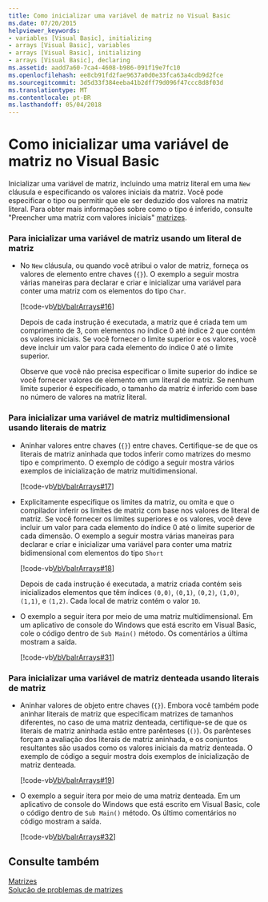 ```yaml
---
title: Como inicializar uma variável de matriz no Visual Basic
ms.date: 07/20/2015
helpviewer_keywords:
- variables [Visual Basic], initializing
- arrays [Visual Basic], variables
- arrays [Visual Basic], initializing
- arrays [Visual Basic], declaring
ms.assetid: aadd7a60-7ca4-4608-b986-091f19e7fc10
ms.openlocfilehash: ee8cb91fd2fae9637a0d0e33fca63a4cdb9d2fce
ms.sourcegitcommit: 3d5d33f384eeba41b2dff79d096f47ccc8d8f03d
ms.translationtype: MT
ms.contentlocale: pt-BR
ms.lasthandoff: 05/04/2018
---
```

# <a name="how-to-initialize-an-array-variable-in-visual-basic"></a>Como inicializar uma variável de matriz no Visual Basic
Inicializar uma variável de matriz, incluindo uma matriz literal em uma `New` cláusula e especificando os valores iniciais da matriz. Você pode especificar o tipo ou permitir que ele ser deduzido dos valores na matriz literal. Para obter mais informações sobre como o tipo é inferido, consulte "Preencher uma matriz com valores iniciais" [matrizes](../../../../visual-basic/programming-guide/language-features/arrays/index.md).  
  
### <a name="to-initialize-an-array-variable-by-using-an-array-literal"></a>Para inicializar uma variável de matriz usando um literal de matriz  
  
-   No `New` cláusula, ou quando você atribui o valor de matriz, forneça os valores de elemento entre chaves (`{}`). O exemplo a seguir mostra várias maneiras para declarar e criar e inicializar uma variável para conter uma matriz com os elementos do tipo `Char`.  
  
     [!code-vb[VbVbalrArrays#16](../../../../visual-basic/programming-guide/language-features/arrays/codesnippet/VisualBasic/how-to-initialize-an-array-variable_1.vb)]  
  
     Depois de cada instrução é executada, a matriz que é criada tem um comprimento de 3, com elementos no índice 0 até índice 2 que contém os valores iniciais. Se você fornecer o limite superior e os valores, você deve incluir um valor para cada elemento do índice 0 até o limite superior.  
  
     Observe que você não precisa especificar o limite superior do índice se você fornecer valores de elemento em um literal de matriz. Se nenhum limite superior é especificado, o tamanho da matriz é inferido com base no número de valores na matriz literal.  
  
### <a name="to-initialize-a-multidimensional-array-variable-by-using-array-literals"></a>Para inicializar uma variável de matriz multidimensional usando literais de matriz  
  
-   Aninhar valores entre chaves (`{}`) entre chaves. Certifique-se de que os literais de matriz aninhada que todos inferir como matrizes do mesmo tipo e comprimento. O exemplo de código a seguir mostra vários exemplos de inicialização de matriz multidimensional.  
  
     [!code-vb[VbVbalrArrays#17](../../../../visual-basic/programming-guide/language-features/arrays/codesnippet/VisualBasic/how-to-initialize-an-array-variable_2.vb)]  
  
-   Explicitamente especifique os limites da matriz, ou omita e que o compilador inferir os limites de matriz com base nos valores de literal de matriz. Se você fornecer os limites superiores e os valores, você deve incluir um valor para cada elemento do índice 0 até o limite superior de cada dimensão. O exemplo a seguir mostra várias maneiras para declarar e criar e inicializar uma variável para conter uma matriz bidimensional com elementos do tipo `Short`  
  
     [!code-vb[VbVbalrArrays#18](../../../../visual-basic/programming-guide/language-features/arrays/codesnippet/VisualBasic/how-to-initialize-an-array-variable_3.vb)]  
  
     Depois de cada instrução é executada, a matriz criada contém seis inicializados elementos que têm índices `(0,0)`, `(0,1)`, `(0,2)`, `(1,0)`, `(1,1)`, e `(1,2)`. Cada local de matriz contém o valor `10`.  
  
-   O exemplo a seguir itera por meio de uma matriz multidimensional. Em um aplicativo de console do Windows que está escrito em Visual Basic, cole o código dentro de `Sub Main()` método. Os comentários a última mostram a saída.  
  
     [!code-vb[VbVbalrArrays#31](../../../../visual-basic/programming-guide/language-features/arrays/codesnippet/VisualBasic/how-to-initialize-an-array-variable_4.vb)]  
  
### <a name="to-initialize-a-jagged-array-variable-by-using-array-literals"></a>Para inicializar uma variável de matriz denteada usando literais de matriz  
  
-   Aninhar valores de objeto entre chaves (`{}`). Embora você também pode aninhar literais de matriz que especificam matrizes de tamanhos diferentes, no caso de uma matriz denteada, certifique-se de que os literais de matriz aninhada estão entre parênteses (`()`). Os parênteses forçam a avaliação dos literais de matriz aninhada, e os conjuntos resultantes são usados como os valores iniciais da matriz denteada. O exemplo de código a seguir mostra dois exemplos de inicialização de matriz denteada.  
  
     [!code-vb[VbVbalrArrays#19](../../../../visual-basic/programming-guide/language-features/arrays/codesnippet/VisualBasic/how-to-initialize-an-array-variable_5.vb)]  
  
-   O exemplo a seguir itera por meio de uma matriz denteada. Em um aplicativo de console do Windows que está escrito em Visual Basic, cole o código dentro de `Sub Main()` método.  Os último comentários no código mostram a saída.  
  
     [!code-vb[VbVbalrArrays#32](../../../../visual-basic/programming-guide/language-features/arrays/codesnippet/VisualBasic/how-to-initialize-an-array-variable_6.vb)]  
  
## <a name="see-also"></a>Consulte também  
 [Matrizes](../../../../visual-basic/programming-guide/language-features/arrays/index.md)  
 [Solução de problemas de matrizes](../../../../visual-basic/programming-guide/language-features/arrays/troubleshooting-arrays.md)
